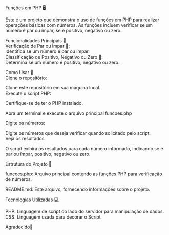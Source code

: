 Funções em PHP 🖥️  

Este é um projeto que demonstra o uso de funções em PHP para realizar operações básicas com números. As funções incluem verificar se um número é par ou ímpar, se é positivo, negativo ou zero.  

Funcionalidades Principais 🚀  
Verificação de Par ou Ímpar 🔄:  
Identifica se um número é par ou ímpar.  
Classificação de Positivo, Negativo ou Zero 🔢:  
Determina se um número é positivo, negativo ou zero.

Como Usar 🤔  
Clone o repositório:  

Clone este repositório em sua máquina local.  
Execute o script PHP:  

Certifique-se de ter o PHP instalado.  

Abra um terminal e execute o arquivo principal funcoes.php

Digite os números:  

Digite os números que deseja verificar quando solicitado pelo script.  
Veja os resultados:  

O script exibirá os resultados para cada número informado, indicando se é par ou ímpar, positivo, negativo ou zero.  

Estrutura do Projeto 📂  

funcoes.php: Arquivo principal contendo as funções PHP para verificação de números.  

README.md: Este arquivo, fornecendo informações sobre o projeto.  

Tecnologias Utilizadas 💻  

PHP: Linguagem de script do lado do servidor para manipulação de dados.
CSS: Linguagem usada para decorar o Script

Agradecido🙏  

